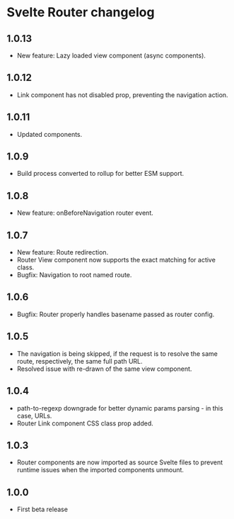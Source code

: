 # Svelte Router changelog

## 1.0.13

* New feature: Lazy loaded view component (async components).

## 1.0.12

* Link component has not disabled prop, preventing the navigation action.

## 1.0.11

* Updated components.

## 1.0.9

* Build process converted to rollup for better ESM support.

## 1.0.8

* New feature: onBeforeNavigation router event.

## 1.0.7

* New feature: Route redirection.
* Router View component now supports the exact matching for active class.
* Bugfix: Navigation to root named route.

## 1.0.6

* Bugfix: Router properly handles basename passed as router config.

## 1.0.5

* The navigation is being skipped, if the request is to resolve the same route, respectively, the same full path URL.
* Resolved issue with re-drawn of the same view component.

## 1.0.4

* path-to-regexp downgrade for better dynamic params parsing - in this case, URLs.
* Router Link component CSS class prop added.

## 1.0.3

* Router components are now imported as source Svelte files to prevent runtime issues when the imported components unmount.

## 1.0.0

* First beta release
